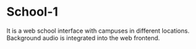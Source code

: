 # School-1

It is a web school interface with campuses in different locations. Background audio is integrated into the web frontend.
